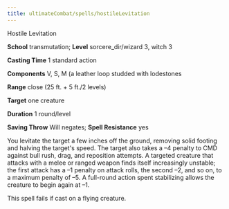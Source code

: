 ```yaml
---
title: ultimateCombat/spells/hostileLevitation
---
```

Hostile Levitation

**School** transmutation; **Level** sorcere_dir/wizard 3, witch 3

**Casting Time** 1 standard action

**Components** V, S, M (a leather loop studded with lodestones

**Range** close (25 ft. + 5 ft./2 levels)

**Target** one creature

**Duration** 1 round/level

**Saving Throw** Will negates; **Spell Resistance** yes

You levitate the target a few inches off the ground, removing solid footing and halving the target's speed. The target also takes a –4 penalty to CMD against bull rush, drag, and reposition attempts. A targeted creature that attacks with a melee or ranged weapon finds itself increasingly unstable; the first attack has a –1 penalty on attack rolls, the second –2, and so on, to a maximum penalty of –5. A full-round action spent stabilizing allows the creature to begin again at –1.

This spell fails if cast on a flying creature.

